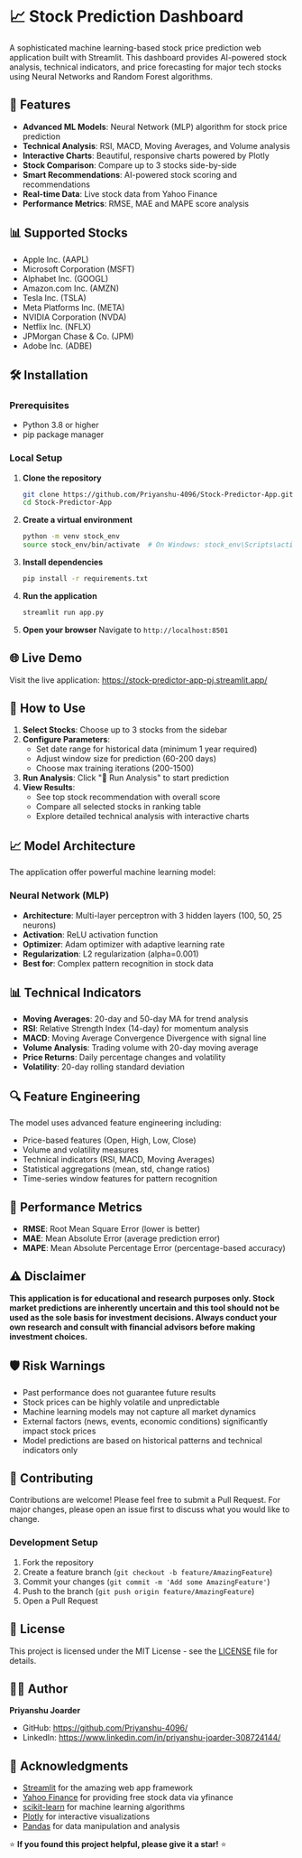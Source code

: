 # 📈 Stock Prediction Dashboard

A sophisticated machine learning-based stock price prediction web application built with Streamlit. This dashboard provides AI-powered stock analysis, technical indicators, and price forecasting for major tech stocks using Neural Networks and Random Forest algorithms.

## 🚀 Features

- **Advanced ML Models**: Neural Network (MLP) algorithm for stock price prediction
- **Technical Analysis**: RSI, MACD, Moving Averages, and Volume analysis
- **Interactive Charts**: Beautiful, responsive charts powered by Plotly
- **Stock Comparison**: Compare up to 3 stocks side-by-side
- **Smart Recommendations**: AI-powered stock scoring and recommendations
- **Real-time Data**: Live stock data from Yahoo Finance
- **Performance Metrics**: RMSE, MAE and MAPE score analysis

## 📊 Supported Stocks

- Apple Inc. (AAPL)
- Microsoft Corporation (MSFT)
- Alphabet Inc. (GOOGL)
- Amazon.com Inc. (AMZN)
- Tesla Inc. (TSLA)
- Meta Platforms Inc. (META)
- NVIDIA Corporation (NVDA)
- Netflix Inc. (NFLX)
- JPMorgan Chase & Co. (JPM)
- Adobe Inc. (ADBE)

## 🛠️ Installation

### Prerequisites
- Python 3.8 or higher
- pip package manager

### Local Setup

1. **Clone the repository**
   ```bash
   git clone https://github.com/Priyanshu-4096/Stock-Predictor-App.git
   cd Stock-Predictor-App
   ```

2. **Create a virtual environment**
   ```bash
   python -m venv stock_env
   source stock_env/bin/activate  # On Windows: stock_env\Scripts\activate
   ```

3. **Install dependencies**
   ```bash
   pip install -r requirements.txt
   ```

4. **Run the application**
   ```bash
   streamlit run app.py
   ```

5. **Open your browser**
   Navigate to `http://localhost:8501`

## 🌐 Live Demo

Visit the live application: https://stock-predictor-app-pj.streamlit.app/

## 🎯 How to Use

1. **Select Stocks**: Choose up to 3 stocks from the sidebar
2. **Configure Parameters**: 
   - Set date range for historical data (minimum 1 year required)
   - Adjust window size for prediction (60-200 days)
   - Choose max training iterations (200-1500)
3. **Run Analysis**: Click "🚀 Run Analysis" to start prediction
4. **View Results**: 
   - See top stock recommendation with overall score
   - Compare all selected stocks in ranking table
   - Explore detailed technical analysis with interactive charts

## 📈 Model Architecture

The application offer powerful machine learning model:

### Neural Network (MLP)
- **Architecture**: Multi-layer perceptron with 3 hidden layers (100, 50, 25 neurons)
- **Activation**: ReLU activation function
- **Optimizer**: Adam optimizer with adaptive learning rate
- **Regularization**: L2 regularization (alpha=0.001)
- **Best for**: Complex pattern recognition in stock data

## 📊 Technical Indicators

- **Moving Averages**: 20-day and 50-day MA for trend analysis
- **RSI**: Relative Strength Index (14-day) for momentum analysis
- **MACD**: Moving Average Convergence Divergence with signal line
- **Volume Analysis**: Trading volume with 20-day moving average
- **Price Returns**: Daily percentage changes and volatility
- **Volatility**: 20-day rolling standard deviation

## 🔍 Feature Engineering

The model uses advanced feature engineering including:
- Price-based features (Open, High, Low, Close)
- Volume and volatility measures
- Technical indicators (RSI, MACD, Moving Averages)
- Statistical aggregations (mean, std, change ratios)
- Time-series window features for pattern recognition

## 📏 Performance Metrics

- **RMSE**: Root Mean Square Error (lower is better)
- **MAE**: Mean Absolute Error (average prediction error)
- **MAPE**: Mean Absolute Percentage Error (percentage-based accuracy)

## ⚠️ Disclaimer

**This application is for educational and research purposes only. Stock market predictions are inherently uncertain and this tool should not be used as the sole basis for investment decisions. Always conduct your own research and consult with financial advisors before making investment choices.**

## 🛡️ Risk Warnings

- Past performance does not guarantee future results
- Stock prices can be highly volatile and unpredictable
- Machine learning models may not capture all market dynamics
- External factors (news, events, economic conditions) significantly impact stock prices
- Model predictions are based on historical patterns and technical indicators only

## 🤝 Contributing

Contributions are welcome! Please feel free to submit a Pull Request. For major changes, please open an issue first to discuss what you would like to change.

### Development Setup

1. Fork the repository
2. Create a feature branch (`git checkout -b feature/AmazingFeature`)
3. Commit your changes (`git commit -m 'Add some AmazingFeature'`)
4. Push to the branch (`git push origin feature/AmazingFeature`)
5. Open a Pull Request

## 📝 License

This project is licensed under the MIT License - see the [LICENSE](LICENSE) file for details.

## 👨‍💻 Author

**Priyanshu Joarder**
- GitHub: https://github.com/Priyanshu-4096/
- LinkedIn: https://www.linkedin.com/in/priyanshu-joarder-308724144/

## 🙏 Acknowledgments

- [Streamlit](https://streamlit.io/) for the amazing web app framework
- [Yahoo Finance](https://finance.yahoo.com/) for providing free stock data via yfinance
- [scikit-learn](https://scikit-learn.org/) for machine learning algorithms
- [Plotly](https://plotly.com/) for interactive visualizations
- [Pandas](https://pandas.pydata.org/) for data manipulation and analysis

⭐ **If you found this project helpful, please give it a star!** ⭐
